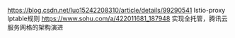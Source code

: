 https://blog.csdn.net/luo15242208310/article/details/99290541 Istio-proxy Iptable规则
https://www.sohu.com/a/422011681_187948 实现全托管，腾讯云服务网格的架构演进
